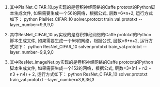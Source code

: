 1. 其中PlaiNet_CIFAR_10.py实现的是卷积神经网络的Caffe prototxt的Python脚本生成文件, 如果需要生成一个56的网络，根据公式, 层数=6*n+2, 运行方式如下：
   python PlaiNet_CIFAR_10 solver.prototxt train_val.prototxt --layer_number=9,9,9,0

2. 其中ResNet_CIFAR_10.py实现的是卷积神经网络的Caffe prototxt的Python脚本生成文件, 如果需要生成一个56的网络，根据公式, 层数=6*n+2, 运行方式如下：
   python ResNet_CIFAR_10 solver.prototxt train_val.prototxt --layer_number=9,9,9,0

3. 其中ResNet_ImageNet.py实现的是卷积神经网络的Caffe prototxt的Python脚本生成文件, 如果需要生成一个152的网络，根据公式, 层数=3*(n1 + n2 + n3 + n4) + 2, 运行方式如下：
   python ResNet_CIFAR_10 solver.prototxt train_val.prototxt --layer_number=3,8,36,3
